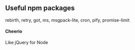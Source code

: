 ## Useful npm packages

rebirth, retry, got, ms, msgpack-lite, cron, pify, promise-limit

#### Cheerio

Like jQuery for Node